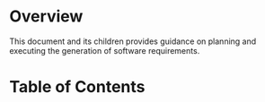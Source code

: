 # Overview
This document and its children provides guidance on planning and executing the generation of software requirements.

# Table of Contents
